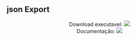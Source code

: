 ## json Export

<div align="center"> 
  Download executavel: <a href="" target="_blank"><img src="https://img.icons8.com/ios/50/000000/download--v1.png"/></a> <br>
  Documentação: <a href="" target="_blank"><img src="https://img.icons8.com/ios/50/000000/documents.png"/></a><br>
</div>

